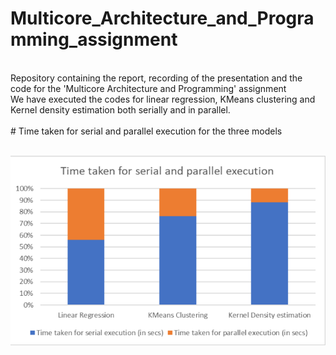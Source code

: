 # Multicore_Architecture_and_Programming_assignment
<br>
Repository containing the report, recording of the presentation and the code for the 'Multicore Architecture and Programming' assignment
<br>
We have executed the codes for linear regression, KMeans clustering and Kernel density estimation both serially and in parallel.
<br><br>
# Time taken for serial and parallel execution for the three models
<br><br>

![Graph for the time taken for execution](https://github.com/Manish-M2018/Multicore_Architecture_and_Programming_assignment/blob/main/images/Graph_for_the_time_taken_for_serial_and_parallel_execution.png)
